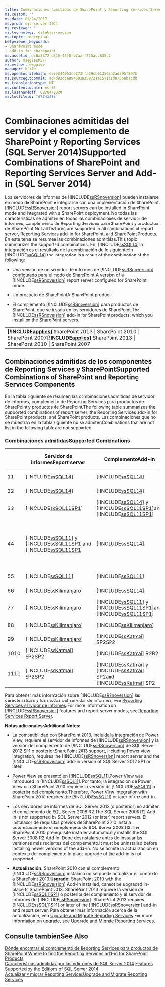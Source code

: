 ```yaml
---
title: Combinaciones admitidas de SharePoint y Reporting Services Server y el complemento (SQL Server 2014) | Microsoft Docs
ms.custom: ''
ms.date: 05/24/2017
ms.prod: sql-server-2014
ms.reviewer: ''
ms.technology: database-engine
ms.topic: conceptual
helpviewer_keywords:
- SharePoint mode
- add-in for sharepoint
ms.assetid: dc6a3372-db26-43f0-b7aa-f725acc635c2
author: maggiesMSFT
ms.author: maggies
manager: kfile
ms.openlocfilehash: eece244053ce273ffa59cb61356ea2ad595f897b
ms.sourcegitcommit: ad4d92dce894592a259721a1571b1d8736abacdb
ms.translationtype: MT
ms.contentlocale: es-ES
ms.lasthandoff: 08/04/2020
ms.locfileid: "87743986"
---
```

# <a name="supported-combinations-of-sharepoint-and-reporting-services-server-and-add-in-sql-server-2014"></a><span data-ttu-id="c1629-102">Combinaciones admitidas del servidor y el complemento de SharePoint y Reporting Services (SQL Server 2014)</span><span class="sxs-lookup"><span data-stu-id="c1629-102">Supported Combinations of SharePoint and Reporting Services Server and Add-in (SQL Server 2014)</span></span>
  <span data-ttu-id="c1629-103">Los servidores de informes de [!INCLUDE[ssRSnoversion](../../includes/ssrsnoversion-md.md)] pueden instalarse en modo de SharePoint e integrarse con una implementación de SharePoint.</span><span class="sxs-lookup"><span data-stu-id="c1629-103">[!INCLUDE[ssRSnoversion](../../includes/ssrsnoversion-md.md)] report servers can be installed in SharePoint mode and integrated with a SharePoint deployment.</span></span> <span data-ttu-id="c1629-104">No todas las características se admiten en todas las combinaciones de servidor de informes, complemento de Reporting Services para SharePoint y productos de SharePoint.</span><span class="sxs-lookup"><span data-stu-id="c1629-104">Not all features are supported in all combinations of report server, Reporting Services add-in for SharePoint, and SharePoint Products.</span></span> <span data-ttu-id="c1629-105">En este tema se resumen las combinaciones admitidas.</span><span class="sxs-lookup"><span data-stu-id="c1629-105">This topic summarizes the supported combinations.</span></span> <span data-ttu-id="c1629-106">En, [!INCLUDE[ssSQL14](../../includes/sssql14-md.md)] la integración es el resultado de la combinación de lo siguiente:</span><span class="sxs-lookup"><span data-stu-id="c1629-106">In [!INCLUDE[ssSQL14](../../includes/sssql14-md.md)] the integration is a result of the combination of the following:</span></span>  
  
-   <span data-ttu-id="c1629-107">Una versión de un servidor de informes de [!INCLUDE[ssRSnoversion](../../includes/ssrsnoversion-md.md)] configurado para el modo de SharePoint.</span><span class="sxs-lookup"><span data-stu-id="c1629-107">A version of a [!INCLUDE[ssRSnoversion](../../includes/ssrsnoversion-md.md)] report server configured for SharePoint mode.</span></span>  
  
-   <span data-ttu-id="c1629-108">Un producto de SharePoint</span><span class="sxs-lookup"><span data-stu-id="c1629-108">A SharePoint product.</span></span>  
  
-   <span data-ttu-id="c1629-109">El complemento [!INCLUDE[ssRSnoversion](../../includes/ssrsnoversion-md.md)] para productos de SharePoint, que se instala en los servidores de SharePoint.</span><span class="sxs-lookup"><span data-stu-id="c1629-109">The [!INCLUDE[ssRSnoversion](../../includes/ssrsnoversion-md.md)] add-in for SharePoint products, which you install on the SharePoint servers.</span></span>  
  
||  
|-|  
|<span data-ttu-id="c1629-110">**[!INCLUDE[applies](../../includes/applies-md.md)]** SharePoint 2013 &#124; SharePoint 2010 &#124; SharePoint 2007</span><span class="sxs-lookup"><span data-stu-id="c1629-110">**[!INCLUDE[applies](../../includes/applies-md.md)]**  SharePoint 2013 &#124; SharePoint 2010 &#124; SharePoint 2007</span></span>|  
  
## <a name="supported-combinations-of-sharepoint-and-reporting-services-components"></a><span data-ttu-id="c1629-111">Combinaciones admitidas de los componentes de Reporting Services y SharePoint</span><span class="sxs-lookup"><span data-stu-id="c1629-111">Supported Combinations of SharePoint and Reporting Services Components</span></span>  
 <span data-ttu-id="c1629-112">En la tabla siguiente se resumen las combinaciones admitidas de servidor de informes, complemento de Reporting Services para productos de SharePoint y productos de SharePoint.</span><span class="sxs-lookup"><span data-stu-id="c1629-112">The following table summarizes the supported combinations of report server, the Reporting Services add-in for SharePoint products, and SharePoint products.</span></span> <span data-ttu-id="c1629-113">Las combinaciones que no se muestran en la tabla siguiente no se admiten</span><span class="sxs-lookup"><span data-stu-id="c1629-113">Combinations that are not list in the following table are not supported</span></span>  
  
### <a name="supported-combinations"></a><span data-ttu-id="c1629-114">Combinaciones admitidas</span><span class="sxs-lookup"><span data-stu-id="c1629-114">Supported Combinations</span></span>  
  
||<span data-ttu-id="c1629-115">Servidor de informes</span><span class="sxs-lookup"><span data-stu-id="c1629-115">Report server</span></span>|<span data-ttu-id="c1629-116">Complemento</span><span class="sxs-lookup"><span data-stu-id="c1629-116">Add-in</span></span>|<span data-ttu-id="c1629-117">Versión de SharePoint</span><span class="sxs-lookup"><span data-stu-id="c1629-117">SharePoint version</span></span>|<span data-ttu-id="c1629-118">Compatible</span><span class="sxs-lookup"><span data-stu-id="c1629-118">Supported</span></span>|  
|-|-------------------|-------------|------------------------|---------------|  
|<span data-ttu-id="c1629-119">1</span><span class="sxs-lookup"><span data-stu-id="c1629-119">1</span></span>|[!INCLUDE[ssSQL14](../../includes/sssql14-md.md)]|[!INCLUDE[ssSQL14](../../includes/sssql14-md.md)]|<span data-ttu-id="c1629-120">SharePoint 2013</span><span class="sxs-lookup"><span data-stu-id="c1629-120">SharePoint 2013</span></span>|<span data-ttu-id="c1629-121">Sí</span><span class="sxs-lookup"><span data-stu-id="c1629-121">Yes</span></span>|  
|<span data-ttu-id="c1629-122">2</span><span class="sxs-lookup"><span data-stu-id="c1629-122">2</span></span>|[!INCLUDE[ssSQL14](../../includes/sssql14-md.md)]|[!INCLUDE[ssSQL14](../../includes/sssql14-md.md)]|<span data-ttu-id="c1629-123">SharePoint 2010</span><span class="sxs-lookup"><span data-stu-id="c1629-123">SharePoint 2010</span></span>|<span data-ttu-id="c1629-124">Sí</span><span class="sxs-lookup"><span data-stu-id="c1629-124">Yes</span></span>|  
|<span data-ttu-id="c1629-125">3</span><span class="sxs-lookup"><span data-stu-id="c1629-125">3</span></span>|[!INCLUDE[ssSQL11SP1](../../includes/sssql11sp1-md.md)]|[!INCLUDE[ssSQL14](../../includes/sssql14-md.md)] <span data-ttu-id="c1629-126">y [!INCLUDE[ssSQL11SP1](../../includes/sssql11sp1-md.md)]</span><span class="sxs-lookup"><span data-stu-id="c1629-126">and [!INCLUDE[ssSQL11SP1](../../includes/sssql11sp1-md.md)]</span></span>|<span data-ttu-id="c1629-127">SharePoint 2013</span><span class="sxs-lookup"><span data-stu-id="c1629-127">SharePoint 2013</span></span>|<span data-ttu-id="c1629-128">Sí</span><span class="sxs-lookup"><span data-stu-id="c1629-128">Yes</span></span>|  
|<span data-ttu-id="c1629-129">4</span><span class="sxs-lookup"><span data-stu-id="c1629-129">4</span></span>|[!INCLUDE[ssSQL11](../../includes/sssql11-md.md)] <span data-ttu-id="c1629-130">y [!INCLUDE[ssSQL11SP1](../../includes/sssql11sp1-md.md)]</span><span class="sxs-lookup"><span data-stu-id="c1629-130">and [!INCLUDE[ssSQL11SP1](../../includes/sssql11sp1-md.md)]</span></span>|[!INCLUDE[ssSQL14](../../includes/sssql14-md.md)]|<span data-ttu-id="c1629-131">SharePoint 2010</span><span class="sxs-lookup"><span data-stu-id="c1629-131">SharePoint 2010</span></span>|<span data-ttu-id="c1629-132">Sí</span><span class="sxs-lookup"><span data-stu-id="c1629-132">Yes</span></span><br /><br /> <span data-ttu-id="c1629-133">Excepción: no se admite la integración de Power View.</span><span class="sxs-lookup"><span data-stu-id="c1629-133">Exception: Power view integration is not supported.</span></span>|  
|<span data-ttu-id="c1629-134">5</span><span class="sxs-lookup"><span data-stu-id="c1629-134">5</span></span>|[!INCLUDE[ssSQL11](../../includes/sssql11-md.md)]|[!INCLUDE[ssSQL11](../../includes/sssql11-md.md)]|<span data-ttu-id="c1629-135">SharePoint 2010</span><span class="sxs-lookup"><span data-stu-id="c1629-135">SharePoint 2010</span></span>|<span data-ttu-id="c1629-136">Sí</span><span class="sxs-lookup"><span data-stu-id="c1629-136">Yes</span></span>|  
|<span data-ttu-id="c1629-137">6</span><span class="sxs-lookup"><span data-stu-id="c1629-137">6</span></span>|[!INCLUDE[ssKilimanjaro](../../includes/sskilimanjaro-md.md)]|[!INCLUDE[ssSQL14](../../includes/sssql14-md.md)]|<span data-ttu-id="c1629-138">SharePoint 2010</span><span class="sxs-lookup"><span data-stu-id="c1629-138">SharePoint 2010</span></span>|<span data-ttu-id="c1629-139">Sí</span><span class="sxs-lookup"><span data-stu-id="c1629-139">Yes</span></span>|  
|<span data-ttu-id="c1629-140">7</span><span class="sxs-lookup"><span data-stu-id="c1629-140">7</span></span>|[!INCLUDE[ssKilimanjaro](../../includes/sskilimanjaro-md.md)]|[!INCLUDE[ssSQL11](../../includes/sssql11-md.md)] <span data-ttu-id="c1629-141">y [!INCLUDE[ssSQL11SP1](../../includes/sssql11sp1-md.md)]</span><span class="sxs-lookup"><span data-stu-id="c1629-141">and [!INCLUDE[ssSQL11SP1](../../includes/sssql11sp1-md.md)]</span></span>|<span data-ttu-id="c1629-142">SharePoint 2010</span><span class="sxs-lookup"><span data-stu-id="c1629-142">SharePoint 2010</span></span>|<span data-ttu-id="c1629-143">Sí</span><span class="sxs-lookup"><span data-stu-id="c1629-143">Yes</span></span>|  
|<span data-ttu-id="c1629-144">8</span><span class="sxs-lookup"><span data-stu-id="c1629-144">8</span></span>|[!INCLUDE[ssKilimanjaro](../../includes/sskilimanjaro-md.md)]|[!INCLUDE[ssKilimanjaro](../../includes/sskilimanjaro-md.md)]|<span data-ttu-id="c1629-145">SharePoint 2010</span><span class="sxs-lookup"><span data-stu-id="c1629-145">SharePoint 2010</span></span>|<span data-ttu-id="c1629-146">Sí</span><span class="sxs-lookup"><span data-stu-id="c1629-146">Yes</span></span>|  
|<span data-ttu-id="c1629-147">9</span><span class="sxs-lookup"><span data-stu-id="c1629-147">9</span></span>|[!INCLUDE[ssKilimanjaro](../../includes/sskilimanjaro-md.md)]|[!INCLUDE[ssKatmai](../../includes/sskatmai-md.md)] <span data-ttu-id="c1629-148">SP2</span><span class="sxs-lookup"><span data-stu-id="c1629-148">SP2</span></span>|<span data-ttu-id="c1629-149">SharePoint 2007</span><span class="sxs-lookup"><span data-stu-id="c1629-149">SharePoint 2007</span></span>|<span data-ttu-id="c1629-150">Sí</span><span class="sxs-lookup"><span data-stu-id="c1629-150">Yes</span></span>|  
|<span data-ttu-id="c1629-151">10</span><span class="sxs-lookup"><span data-stu-id="c1629-151">10</span></span>|[!INCLUDE[ssKatmai](../../includes/sskatmai-md.md)] <span data-ttu-id="c1629-152">SP2</span><span class="sxs-lookup"><span data-stu-id="c1629-152">SP2</span></span>|[!INCLUDE[ssKatmai](../../includes/sskatmai-md.md)] <span data-ttu-id="c1629-153">R2</span><span class="sxs-lookup"><span data-stu-id="c1629-153">R2</span></span>|<span data-ttu-id="c1629-154">SharePoint 2010</span><span class="sxs-lookup"><span data-stu-id="c1629-154">SharePoint 2010</span></span>|<span data-ttu-id="c1629-155">Sí</span><span class="sxs-lookup"><span data-stu-id="c1629-155">Yes</span></span>|  
|<span data-ttu-id="c1629-156">11</span><span class="sxs-lookup"><span data-stu-id="c1629-156">11</span></span>|[!INCLUDE[ssKatmai](../../includes/sskatmai-md.md)] <span data-ttu-id="c1629-157">SP2</span><span class="sxs-lookup"><span data-stu-id="c1629-157">SP2</span></span>|[!INCLUDE[ssKatmai](../../includes/sskatmai-md.md)] <span data-ttu-id="c1629-158">y [!INCLUDE[ssKatmai](../../includes/sskatmai-md.md)] SP2</span><span class="sxs-lookup"><span data-stu-id="c1629-158">and [!INCLUDE[ssKatmai](../../includes/sskatmai-md.md)] SP2</span></span>|<span data-ttu-id="c1629-159">SharePoint 2007</span><span class="sxs-lookup"><span data-stu-id="c1629-159">SharePoint 2007</span></span>|<span data-ttu-id="c1629-160">Sí</span><span class="sxs-lookup"><span data-stu-id="c1629-160">Yes</span></span>|  
  
 <span data-ttu-id="c1629-161">Para obtener más información sobre [!INCLUDE[ssRSnoversion](../../includes/ssrsnoversion-md.md)] las características y los modos del servidor de informes, vea [Reporting Services servidor de informes](../reporting-services-report-server.md).</span><span class="sxs-lookup"><span data-stu-id="c1629-161">For more information on [!INCLUDE[ssRSnoversion](../../includes/ssrsnoversion-md.md)] features and report server modes, see [Reporting Services Report Server](../reporting-services-report-server.md).</span></span>  
  
 <span data-ttu-id="c1629-162">**Notas adicionales:**</span><span class="sxs-lookup"><span data-stu-id="c1629-162">**Additional Notes:**</span></span>  
  
-   <span data-ttu-id="c1629-163">La compatibilidad con SharePoint 2013, incluida la integración de Power View, requiere el servidor de informes de [!INCLUDE[ssRSnoversion](../../includes/ssrsnoversion-md.md)] y la versión del complemento de [!INCLUDE[ssRSnoversion](../../includes/ssrsnoversion-md.md)] de SQL Server 2012 SP1 o posterior.</span><span class="sxs-lookup"><span data-stu-id="c1629-163">SharePoint 2013 support, including Power view integration, requires the [!INCLUDE[ssRSnoversion](../../includes/ssrsnoversion-md.md)] report server and the [!INCLUDE[ssRSnoversion](../../includes/ssrsnoversion-md.md)] add-in version of SQL Server 2012 SP1 or later.</span></span>  
  
-   <span data-ttu-id="c1629-164">Power View se presentó en [!INCLUDE[ssSQL11](../../includes/sssql11-md.md)].</span><span class="sxs-lookup"><span data-stu-id="c1629-164">Power View was introduced in [!INCLUDE[ssSQL11](../../includes/sssql11-md.md)].</span></span> <span data-ttu-id="c1629-165">Por tanto, la integración de Power View con SharePoint 2010 requiere la versión de [!INCLUDE[ssSQL11](../../includes/sssql11-md.md)] o posterior del complemento.</span><span class="sxs-lookup"><span data-stu-id="c1629-165">Therefore, Power View integration with SharePoint 2010 requires the [!INCLUDE[ssSQL11](../../includes/sssql11-md.md)] or later of the add-in.</span></span>  
  
-   <span data-ttu-id="c1629-166">Los servidores de informes de SQL Server 2012 (o posterior) no admiten el complemento de SQL Server 2008 R2.</span><span class="sxs-lookup"><span data-stu-id="c1629-166">The SQL Server 2008 R2 Add-In is not supported by SQL Server 2012 (or later) report servers.</span></span> <span data-ttu-id="c1629-167">El instalador de requisitos previos de SharePoint 2010 instala automáticamente el complemento de SQL Server 2008 R2.</span><span class="sxs-lookup"><span data-stu-id="c1629-167">The SharePoint 2010 prerequisite installer automatically installs the SQL Server 2008 R2 Add-In.</span></span> <span data-ttu-id="c1629-168">Debe desinstalarse antes de instalar las versiones más recientes del complemento.</span><span class="sxs-lookup"><span data-stu-id="c1629-168">It must be uninstalled before installing newer versions of the add-in.</span></span> <span data-ttu-id="c1629-169">No se admite la actualización en contexto del complemento.</span><span class="sxs-lookup"><span data-stu-id="c1629-169">In place upgrade of the add-in is not supported.</span></span>  
  
-   <span data-ttu-id="c1629-170">**Actualización:** SharePoint 2010 con el complemento [!INCLUDE[ssRSnoversion](../../includes/ssrsnoversion-md.md)] instalado no se puede actualizar en contexto a SharePoint 2013.</span><span class="sxs-lookup"><span data-stu-id="c1629-170">**Upgrade:** SharePoint 2010 with the [!INCLUDE[ssRSnoversion](../../includes/ssrsnoversion-md.md)] Add-In installed, cannot be upgraded in-place to SharePoint 2013.</span></span> <span data-ttu-id="c1629-171">SharePoint 2013 requiere la versión de [!INCLUDE[ssSQL11SP1](../../includes/sssql11sp1-md.md)] o posterior del complemento y el servidor de informes de [!INCLUDE[ssRSnoversion](../../includes/ssrsnoversion-md.md)] .</span><span class="sxs-lookup"><span data-stu-id="c1629-171">SharePoint 2013 requires [!INCLUDE[ssSQL11SP1](../../includes/sssql11sp1-md.md)] or later of the [!INCLUDE[ssRSnoversion](../../includes/ssrsnoversion-md.md)] add-in and report server.</span></span> <span data-ttu-id="c1629-172">Para obtener más información acerca de la actualización, vea [Upgrade and Migrate Reporting Services](upgrade-and-migrate-reporting-services.md).</span><span class="sxs-lookup"><span data-stu-id="c1629-172">For more information on upgrade, see [Upgrade and Migrate Reporting Services](upgrade-and-migrate-reporting-services.md).</span></span>  
  
## <a name="see-also"></a><span data-ttu-id="c1629-173">Consulte también</span><span class="sxs-lookup"><span data-stu-id="c1629-173">See Also</span></span>  
 <span data-ttu-id="c1629-174">[Dónde encontrar el complemento de Reporting Services para productos de SharePoint](where-to-find-the-reporting-services-add-in-for-sharepoint-products.md) </span><span class="sxs-lookup"><span data-stu-id="c1629-174">[Where to find the Reporting Services add-in for SharePoint Products](where-to-find-the-reporting-services-add-in-for-sharepoint-products.md) </span></span>  
 <span data-ttu-id="c1629-175">[Características admitidas por las ediciones de SQL Server 2014](../../getting-started/features-supported-by-the-editions-of-sql-server-2014.md) </span><span class="sxs-lookup"><span data-stu-id="c1629-175">[Features Supported by the Editions of SQL Server 2014](../../getting-started/features-supported-by-the-editions-of-sql-server-2014.md) </span></span>  
 [<span data-ttu-id="c1629-176">Actualizar y migrar Reporting Services</span><span class="sxs-lookup"><span data-stu-id="c1629-176">Upgrade and Migrate Reporting Services</span></span>](upgrade-and-migrate-reporting-services.md)  
  
  
